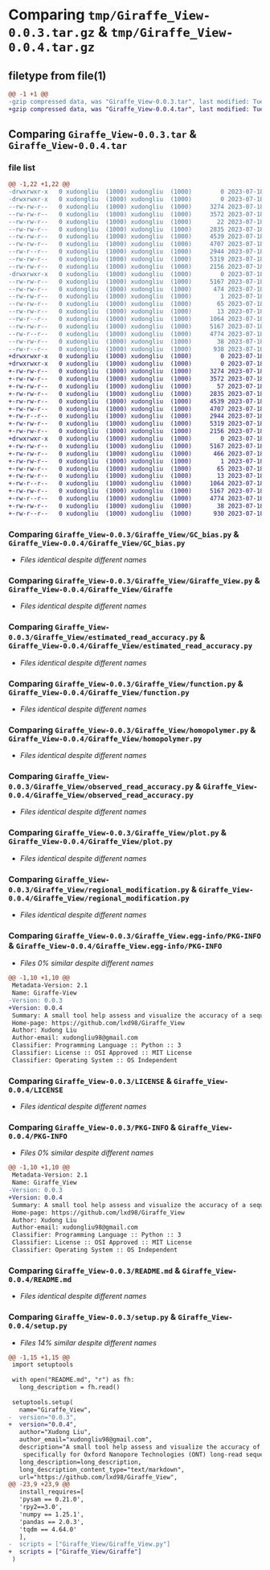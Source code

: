 # Comparing `tmp/Giraffe_View-0.0.3.tar.gz` & `tmp/Giraffe_View-0.0.4.tar.gz`

## filetype from file(1)

```diff
@@ -1 +1 @@
-gzip compressed data, was "Giraffe_View-0.0.3.tar", last modified: Tue Jul 18 11:10:51 2023, max compression
+gzip compressed data, was "Giraffe_View-0.0.4.tar", last modified: Tue Jul 18 11:39:02 2023, max compression
```

## Comparing `Giraffe_View-0.0.3.tar` & `Giraffe_View-0.0.4.tar`

### file list

```diff
@@ -1,22 +1,22 @@
-drwxrwxr-x   0 xudongliu  (1000) xudongliu  (1000)        0 2023-07-18 11:10:51.848941 Giraffe_View-0.0.3/
-drwxrwxr-x   0 xudongliu  (1000) xudongliu  (1000)        0 2023-07-18 11:10:51.848941 Giraffe_View-0.0.3/Giraffe_View/
--rw-rw-r--   0 xudongliu  (1000) xudongliu  (1000)     3274 2023-07-18 10:42:50.000000 Giraffe_View-0.0.3/Giraffe_View/GC_bias.py
--rw-rw-r--   0 xudongliu  (1000) xudongliu  (1000)     3572 2023-07-18 10:42:50.000000 Giraffe_View-0.0.3/Giraffe_View/Giraffe_View.py
--rw-rw-r--   0 xudongliu  (1000) xudongliu  (1000)       22 2023-07-18 10:43:47.000000 Giraffe_View-0.0.3/Giraffe_View/__init__.py
--rw-rw-r--   0 xudongliu  (1000) xudongliu  (1000)     2835 2023-07-18 10:42:50.000000 Giraffe_View-0.0.3/Giraffe_View/estimated_read_accuracy.py
--rw-rw-r--   0 xudongliu  (1000) xudongliu  (1000)     4539 2023-07-18 10:42:50.000000 Giraffe_View-0.0.3/Giraffe_View/function.py
--rw-rw-r--   0 xudongliu  (1000) xudongliu  (1000)     4707 2023-07-18 10:42:50.000000 Giraffe_View-0.0.3/Giraffe_View/homopolymer.py
--rw-r--r--   0 xudongliu  (1000) xudongliu  (1000)     2944 2023-07-18 10:42:50.000000 Giraffe_View-0.0.3/Giraffe_View/observed_read_accuracy.py
--rw-rw-r--   0 xudongliu  (1000) xudongliu  (1000)     5319 2023-07-18 10:42:50.000000 Giraffe_View-0.0.3/Giraffe_View/plot.py
--rw-rw-r--   0 xudongliu  (1000) xudongliu  (1000)     2156 2023-07-18 10:42:50.000000 Giraffe_View-0.0.3/Giraffe_View/regional_modification.py
-drwxrwxr-x   0 xudongliu  (1000) xudongliu  (1000)        0 2023-07-18 11:10:51.848941 Giraffe_View-0.0.3/Giraffe_View.egg-info/
--rw-rw-r--   0 xudongliu  (1000) xudongliu  (1000)     5167 2023-07-18 11:10:51.000000 Giraffe_View-0.0.3/Giraffe_View.egg-info/PKG-INFO
--rw-rw-r--   0 xudongliu  (1000) xudongliu  (1000)      474 2023-07-18 11:10:51.000000 Giraffe_View-0.0.3/Giraffe_View.egg-info/SOURCES.txt
--rw-rw-r--   0 xudongliu  (1000) xudongliu  (1000)        1 2023-07-18 11:10:51.000000 Giraffe_View-0.0.3/Giraffe_View.egg-info/dependency_links.txt
--rw-rw-r--   0 xudongliu  (1000) xudongliu  (1000)       65 2023-07-18 11:10:51.000000 Giraffe_View-0.0.3/Giraffe_View.egg-info/requires.txt
--rw-rw-r--   0 xudongliu  (1000) xudongliu  (1000)       13 2023-07-18 11:10:51.000000 Giraffe_View-0.0.3/Giraffe_View.egg-info/top_level.txt
--rw-r--r--   0 xudongliu  (1000) xudongliu  (1000)     1064 2023-07-18 10:44:57.000000 Giraffe_View-0.0.3/LICENSE
--rw-rw-r--   0 xudongliu  (1000) xudongliu  (1000)     5167 2023-07-18 11:10:51.848941 Giraffe_View-0.0.3/PKG-INFO
--rw-r--r--   0 xudongliu  (1000) xudongliu  (1000)     4774 2023-07-18 10:39:38.000000 Giraffe_View-0.0.3/README.md
--rw-rw-r--   0 xudongliu  (1000) xudongliu  (1000)       38 2023-07-18 11:10:51.848941 Giraffe_View-0.0.3/setup.cfg
--rw-r--r--   0 xudongliu  (1000) xudongliu  (1000)      938 2023-07-18 11:10:45.000000 Giraffe_View-0.0.3/setup.py
+drwxrwxr-x   0 xudongliu  (1000) xudongliu  (1000)        0 2023-07-18 11:39:02.837392 Giraffe_View-0.0.4/
+drwxrwxr-x   0 xudongliu  (1000) xudongliu  (1000)        0 2023-07-18 11:39:02.837392 Giraffe_View-0.0.4/Giraffe_View/
+-rw-rw-r--   0 xudongliu  (1000) xudongliu  (1000)     3274 2023-07-18 10:42:50.000000 Giraffe_View-0.0.4/Giraffe_View/GC_bias.py
+-rw-rw-r--   0 xudongliu  (1000) xudongliu  (1000)     3572 2023-07-18 11:28:54.000000 Giraffe_View-0.0.4/Giraffe_View/Giraffe
+-rw-rw-r--   0 xudongliu  (1000) xudongliu  (1000)       57 2023-07-18 11:25:53.000000 Giraffe_View-0.0.4/Giraffe_View/__init__.py
+-rw-rw-r--   0 xudongliu  (1000) xudongliu  (1000)     2835 2023-07-18 10:42:50.000000 Giraffe_View-0.0.4/Giraffe_View/estimated_read_accuracy.py
+-rw-rw-r--   0 xudongliu  (1000) xudongliu  (1000)     4539 2023-07-18 10:42:50.000000 Giraffe_View-0.0.4/Giraffe_View/function.py
+-rw-rw-r--   0 xudongliu  (1000) xudongliu  (1000)     4707 2023-07-18 10:42:50.000000 Giraffe_View-0.0.4/Giraffe_View/homopolymer.py
+-rw-r--r--   0 xudongliu  (1000) xudongliu  (1000)     2944 2023-07-18 10:42:50.000000 Giraffe_View-0.0.4/Giraffe_View/observed_read_accuracy.py
+-rw-rw-r--   0 xudongliu  (1000) xudongliu  (1000)     5319 2023-07-18 10:42:50.000000 Giraffe_View-0.0.4/Giraffe_View/plot.py
+-rw-rw-r--   0 xudongliu  (1000) xudongliu  (1000)     2156 2023-07-18 10:42:50.000000 Giraffe_View-0.0.4/Giraffe_View/regional_modification.py
+drwxrwxr-x   0 xudongliu  (1000) xudongliu  (1000)        0 2023-07-18 11:39:02.837392 Giraffe_View-0.0.4/Giraffe_View.egg-info/
+-rw-rw-r--   0 xudongliu  (1000) xudongliu  (1000)     5167 2023-07-18 11:39:02.000000 Giraffe_View-0.0.4/Giraffe_View.egg-info/PKG-INFO
+-rw-rw-r--   0 xudongliu  (1000) xudongliu  (1000)      466 2023-07-18 11:39:02.000000 Giraffe_View-0.0.4/Giraffe_View.egg-info/SOURCES.txt
+-rw-rw-r--   0 xudongliu  (1000) xudongliu  (1000)        1 2023-07-18 11:39:02.000000 Giraffe_View-0.0.4/Giraffe_View.egg-info/dependency_links.txt
+-rw-rw-r--   0 xudongliu  (1000) xudongliu  (1000)       65 2023-07-18 11:39:02.000000 Giraffe_View-0.0.4/Giraffe_View.egg-info/requires.txt
+-rw-rw-r--   0 xudongliu  (1000) xudongliu  (1000)       13 2023-07-18 11:39:02.000000 Giraffe_View-0.0.4/Giraffe_View.egg-info/top_level.txt
+-rw-r--r--   0 xudongliu  (1000) xudongliu  (1000)     1064 2023-07-18 10:44:57.000000 Giraffe_View-0.0.4/LICENSE
+-rw-rw-r--   0 xudongliu  (1000) xudongliu  (1000)     5167 2023-07-18 11:39:02.837392 Giraffe_View-0.0.4/PKG-INFO
+-rw-r--r--   0 xudongliu  (1000) xudongliu  (1000)     4774 2023-07-18 10:39:38.000000 Giraffe_View-0.0.4/README.md
+-rw-rw-r--   0 xudongliu  (1000) xudongliu  (1000)       38 2023-07-18 11:39:02.837392 Giraffe_View-0.0.4/setup.cfg
+-rw-r--r--   0 xudongliu  (1000) xudongliu  (1000)      930 2023-07-18 11:38:28.000000 Giraffe_View-0.0.4/setup.py
```

### Comparing `Giraffe_View-0.0.3/Giraffe_View/GC_bias.py` & `Giraffe_View-0.0.4/Giraffe_View/GC_bias.py`

 * *Files identical despite different names*

### Comparing `Giraffe_View-0.0.3/Giraffe_View/Giraffe_View.py` & `Giraffe_View-0.0.4/Giraffe_View/Giraffe`

 * *Files identical despite different names*

### Comparing `Giraffe_View-0.0.3/Giraffe_View/estimated_read_accuracy.py` & `Giraffe_View-0.0.4/Giraffe_View/estimated_read_accuracy.py`

 * *Files identical despite different names*

### Comparing `Giraffe_View-0.0.3/Giraffe_View/function.py` & `Giraffe_View-0.0.4/Giraffe_View/function.py`

 * *Files identical despite different names*

### Comparing `Giraffe_View-0.0.3/Giraffe_View/homopolymer.py` & `Giraffe_View-0.0.4/Giraffe_View/homopolymer.py`

 * *Files identical despite different names*

### Comparing `Giraffe_View-0.0.3/Giraffe_View/observed_read_accuracy.py` & `Giraffe_View-0.0.4/Giraffe_View/observed_read_accuracy.py`

 * *Files identical despite different names*

### Comparing `Giraffe_View-0.0.3/Giraffe_View/plot.py` & `Giraffe_View-0.0.4/Giraffe_View/plot.py`

 * *Files identical despite different names*

### Comparing `Giraffe_View-0.0.3/Giraffe_View/regional_modification.py` & `Giraffe_View-0.0.4/Giraffe_View/regional_modification.py`

 * *Files identical despite different names*

### Comparing `Giraffe_View-0.0.3/Giraffe_View.egg-info/PKG-INFO` & `Giraffe_View-0.0.4/Giraffe_View.egg-info/PKG-INFO`

 * *Files 0% similar despite different names*

```diff
@@ -1,10 +1,10 @@
 Metadata-Version: 2.1
 Name: Giraffe-View
-Version: 0.0.3
+Version: 0.0.4
 Summary: A small tool help assess and visualize the accuracy of a sequencing dataset,   	specifically for Oxford Nanopore Technologies (ONT) long-read sequencing.
 Home-page: https://github.com/lxd98/Giraffe_View
 Author: Xudong Liu
 Author-email: xudongliu98@gmail.com
 Classifier: Programming Language :: Python :: 3
 Classifier: License :: OSI Approved :: MIT License
 Classifier: Operating System :: OS Independent
```

### Comparing `Giraffe_View-0.0.3/LICENSE` & `Giraffe_View-0.0.4/LICENSE`

 * *Files identical despite different names*

### Comparing `Giraffe_View-0.0.3/PKG-INFO` & `Giraffe_View-0.0.4/PKG-INFO`

 * *Files 0% similar despite different names*

```diff
@@ -1,10 +1,10 @@
 Metadata-Version: 2.1
 Name: Giraffe_View
-Version: 0.0.3
+Version: 0.0.4
 Summary: A small tool help assess and visualize the accuracy of a sequencing dataset,   	specifically for Oxford Nanopore Technologies (ONT) long-read sequencing.
 Home-page: https://github.com/lxd98/Giraffe_View
 Author: Xudong Liu
 Author-email: xudongliu98@gmail.com
 Classifier: Programming Language :: Python :: 3
 Classifier: License :: OSI Approved :: MIT License
 Classifier: Operating System :: OS Independent
```

### Comparing `Giraffe_View-0.0.3/README.md` & `Giraffe_View-0.0.4/README.md`

 * *Files identical despite different names*

### Comparing `Giraffe_View-0.0.3/setup.py` & `Giraffe_View-0.0.4/setup.py`

 * *Files 14% similar despite different names*

```diff
@@ -1,15 +1,15 @@
 import setuptools
 
 with open("README.md", "r") as fh:
   long_description = fh.read()
 
 setuptools.setup(
   name="Giraffe_View",
-  version="0.0.3",
+  version="0.0.4",
   author="Xudong Liu",
   author_email="xudongliu98@gmail.com",
   description="A small tool help assess and visualize the accuracy of a sequencing dataset, \
   	specifically for Oxford Nanopore Technologies (ONT) long-read sequencing.",
   long_description=long_description,
   long_description_content_type="text/markdown",
   url="https://github.com/lxd98/Giraffe_View",
@@ -23,9 +23,9 @@
   install_requires=[
   'pysam == 0.21.0',
   'rpy2==3.0',
   'numpy == 1.25.1',
   'pandas == 2.0.3',
   'tqdm == 4.64.0'
   ],
-  scripts = ["Giraffe_View/Giraffe_View.py"]
+  scripts = ["Giraffe_View/Giraffe"]
 )
```

